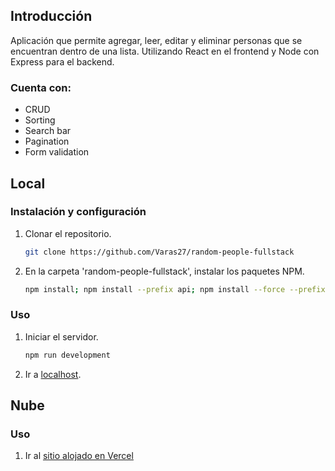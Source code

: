 ## Introducción

Aplicación que permite agregar, leer, editar y eliminar personas que se encuentran dentro de una lista.
Utilizando React en el frontend y Node con Express para el backend.

### Cuenta con:

* CRUD
* Sorting
* Search bar
* Pagination
* Form validation

## Local

### Instalación y configuración

1. Clonar el repositorio.
   ```sh
   git clone https://github.com/Varas27/random-people-fullstack
   ```
2. En la carpeta 'random-people-fullstack', instalar los paquetes NPM.
   ```sh
   npm install; npm install --prefix api; npm install --force --prefix client
   ```

### Uso

1. Iniciar el servidor.
   ```sh
   npm run development
   ```

2. Ir a [localhost](http://localhost:3000/).

## Nube

### Uso

1. Ir al [sitio alojado en Vercel](https://random-people-fullstack.vercel.app/)
